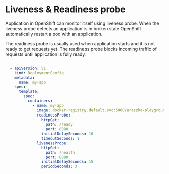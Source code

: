 # Liveness & Readiness probe

Application in OpenShift can monitor itself using liveness probe. When the liveness probe detects an application is in broken state OpenShift automatically restart a pod with an application.

The readiness probe is usually used when application starts and it is not ready to get requests yet. The readiness probe blocks incoming traffic of requests until application is fully ready.
```yaml

  - apiVersion: v1
    kind: DeploymentConfig
    metadata:
      name: my-app
    spec:
      template:
        spec:
          containers:
            - name: my-app
              image: docker-registry.default.svc:5000/araszka-playground/my-app:latest
              readinessProbe:
                httpGet:
                  path: /ready
                  port: 8080
                initialDelaySeconds: 10
                timeoutSeconds: 1
              livenessProbe:
                httpGet:
                  path: /health
                  port: 8080
                initialDelaySeconds: 15
                periodSeconds: 3

```